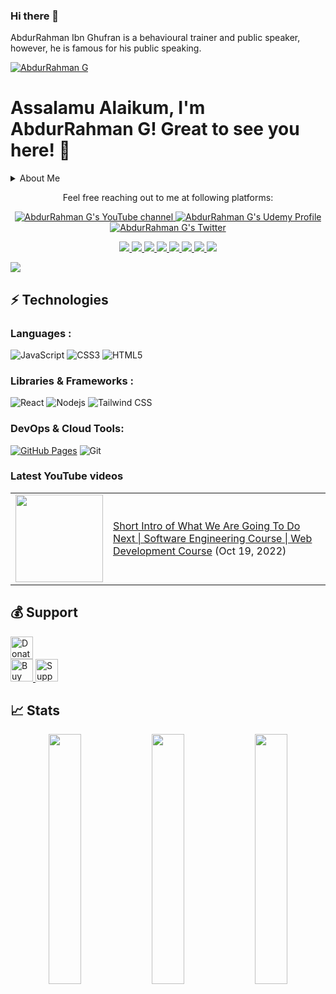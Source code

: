 ### Hi there 👋
AbdurRahman Ibn Ghufran is a behavioural trainer and public speaker, however, he is famous for his public speaking.

<!--
**abdurrahmanibnghufran/abdurrahmanibnghufran** is a ✨ _special_ ✨ repository because its `README.md` (this file) appears on your GitHub profile.

Here are some ideas to get you started:

- 🔭 I’m currently working on ...
- 🌱 I’m currently learning ...
- 👯 I’m looking to collaborate on ...
- 🤔 I’m looking for help with ...
- 💬 Ask me about ...
- 📫 How to reach me: ...
- 😄 Pronouns: ...
- ⚡ Fun fact: ...
-->

<!--
==================================================
Main header image
==================================================
-->
[![AbdurRahman G](https://blogger.googleusercontent.com/img/b/R29vZ2xl/AVvXsEivkeffKSjJ87DzuwDoB6zccwh7o0PB-XV4vXRCuNgKre5fZBerSVgqDaQOvcpKHFw_BnLCIOTtkqxOnsXHkw7imTM5z8jIRU70KdXjJhTQYtNPo4bQHcbLT99Sy2WDdUSxYLLu68wtcgF5UU0jSakL5_gfNbklfEj22gcZXuNEbLfunlRVNO82VDo9TA/s16000/GitHub%20Heading%20Image%201500%20x%20500.png "Briefly About AbdurRahman G")](https://abdurrahmang.com)


<!--
==================================================
This is Main Heading of the page
==================================================
-->
# Assalamu Alaikum, I'm AbdurRahman G! Great to see you here! 👋


<!--
==================================================
This is the Title and Description of the section like here is About Me. Once anyone will click on About Me text then that user will get detailed description of that particular option 
==================================================
-->
<details>
  <summary>About Me</summary>
  AbdurRahman G is A Software Engineer (Full Stack Developer) and An Orator, An Entrepreneur, A Digital Creator, A Digital Marketer, An Influencer.
</details>


<!--
==================================================
Sociel Media
==================================================
-->
<p align="center">Feel free reaching out to me at following platforms:</p>

<p align="center">
  <a href="http://youtube.com/@TechCutting" target="_blank">
  <img src="https://img.shields.io/youtube/channel/subscribers/UCrQ9tWwT5vs5Dn4eGRbjnsA?color=%23FF0000&label=YouTube&logo=YouTube&logoColor=%23FF0000&style=for-the-badge" alt="AbdurRahman G's YouTube channel"/>
  </a>
  <a href="https://abdurrahmang.github.io/udemy" target="_blank">
  <img src="https://img.shields.io/badge/Udemy-0077B5?style=for-the-badge&logo=udemy&logoColor=white"" alt="AbdurRahman G&apos;s Udemy Profile"/>
  </a>
  <a href="http://twitter.com/AbdurRahmanG_" target="_blank">
    <img src="https://img.shields.io/twitter/follow/AbdurRahmanG_?label=Twitter&logo=twitter&style=for-the-badge&color=blue" alt="AbdurRahman G's Twitter"/>
  </a>
</p>

<p align="center">
  <a href="https://www.linkedin.com/in/AbdurRahmanGOfficial" target="_blank">
  <img src="https://img.shields.io/badge/LinkedIn-0077B5?style=for-the-badge&logo=linkedin&logoColor=white">
  </a>
  <a href="https://www.instagram.com/AbdurRahmanGOfficial" target="_blank">
  <img src="https://img.shields.io/badge/Instagram-ffffff?style=for-the-badge&logo=instagram&logoColor=#E4405F">
  </a>
  <a href="https://www.facebook.com/AbdurRahmanGOfficial" target="_blank">
  <img src="https://img.shields.io/badge/facebook-ffffff?style=for-the-badge&logo=facebook&logoColor=#EA4335">
  </a>
  <a href="https://join.slack.com/t/abdurrahmang/shared_invite/zt-1jn6ullp1-E8G1PyiH_WsJfTULfC6EJw   " target="_blank">
  <img src="https://img.shields.io/badge/slack-ffffff?style=for-the-badge&logo=slack&logoColor=#EA4335">
  </a>
  <a href="https://discord.gg/S6NXhUDrJf" target="_blank">
  <img src="https://img.shields.io/badge/discord-ffffff?style=for-the-badge&logo=discord&logoColor=#EA4335">
  </a>
  <a href="https://join.skype.com/invite/hj19SvHLlmTN">
  <img src="https://img.shields.io/badge/skype-ffffff?style=for-the-badge&logo=skype&logoColor=#EA4335">
  </a>
  <a href="https://telegram.dog/AbdurRahmanGDotCom" target="_blank">
  <img src="https://img.shields.io/badge/telegram-ffffff?style=for-the-badge&logo=telegram&logoColor=#EA4335">
  </a>
  <a href="mailto:AbdurRahmanGOfficial@gmail.com" target="_blank">
  <img src="https://img.shields.io/badge/mail-ffffff?style=for-the-badge&logo=gmail&logoColor=#EA4335">
  </a>
	
</p>


<!--
==================================================
Contribution Graph
==================================================
-->
<img src="https://activity-graph.herokuapp.com/graph?username=AbdurRahmanG&bg_color=0f2d3d&color=1cadfb&line=1cadfb&point=1cadfb&area=true&hide_border=true">


<!--
==================================================
Technologies Which I learnt
==================================================
-->
## ⚡ Technologies

<!-- The Languages which I know -->
### Languages :
![JavaScript](https://img.shields.io/badge/-JavaScript-black?style=flat-square&logo=javascript)
![CSS3](https://img.shields.io/badge/-CSS3-1572B6?style=flat-square&logo=css3)
![HTML5](https://img.shields.io/badge/-HTML5-E34F26?style=flat-square&logo=html5&logoColor=white)

<!-- Libraries & Frameworks which I know -->

### Libraries & Frameworks :
![React](https://img.shields.io/badge/-React-black?style=flat-square&logo=react)
![Nodejs](https://img.shields.io/badge/-Nodejs-black?style=flat-square&logo=Node.js)
![Tailwind CSS](https://img.shields.io/badge/-TailwindCSS-black?style=flat-square&logo=tailwindcss)

<!-- DevOps & Cloud Tools which I know -->
### DevOps & Cloud Tools:
<a href="#"><img alt="GitHub Pages" src="https://img.shields.io/badge/GitHub%20Pages-%23327FC7.svg?logo=github&logoColor=white"></a>
![Git](https://img.shields.io/badge/-Git-black?style=flat-square&logo=git)




<!--
==================================================
YOUTUBE-VIDEOS-LIST
==================================================
-->
### Latest YouTube videos

<table>
<tr>
<td><a href="https://www.youtube.com/watch?v=52VqF9zxWuY"><img width="140px" src="https://i.ytimg.com/vi/52VqF9zxWuY/mqdefault.jpg"></a>
</td>
<td>
<a href="https://www.youtube.com/watch?v=52VqF9zxWuY">Short Intro of What We Are Going To Do Next | Software Engineering Course | Web Development Course</a> (Oct 19, 2022)<br/>
</td>
</tr>
</table>


<!--
==================================================
Support link to get financial support
==================================================
-->
## 💰 Support
<p>

<a href='https://www.patreon.com/abdurrahmang' target='_blank'>
	<img height='36' style='border:0px;height:36px;' src='https://cdn.cdnlogo.com/logos/p/91/patreon.svg' border='0' alt='Donate on Patreon' />
</a>

<br>

<a href='https://ko-fi.com/abdurrahmang' target='_blank'>
	<img height='36' style='border:0px;height:36px;' src='https://cdn.ko-fi.com/cdn/kofi4.png?v=2' border='0' alt='Buy Me a Coffee at ko-fi.com' />
</a>

<a href='https://www.buymeacoffee.com/abdurrahmang' target='_blank'>
	<img height='36' style='border:0px;height:36px;' src='https://cdn.buymeacoffee.com/buttons/v2/default-yellow.png' border='0' alt='Support AbdurRahman G on buymecoffee' />
</a>
</p>



  
<!--
==================================================
GitHub States
==================================================
-->

## 📈 Stats
<p align="center">
	<img width="32%" src="https://github-readme-stats.vercel.app/api?username=AbdurRahmanG&count_private=true&show_icons=true&theme=tokyonight" />
	<img width="32%" src="https://github-readme-streak-stats.herokuapp.com/?user=AbdurRahmanG&count_private=true&theme=tokyonight" />
	<img width="32%" src="https://github-readme-stats.vercel.app/api/top-langs?username=AbdurRahmanG&layout=compact&count_private=true&show_icons=true&theme=tokyonight" />
</p>


<!--
======================================================================================================================================================
Unused Things
======================================================================================================================================================
-->

<!-- Libraries & Frameworks which I know -->
<!--
### Libraries & Framework :

![React](https://img.shields.io/badge/-React-black?style=flat-square&logo=react)
![Nodejs](https://img.shields.io/badge/-Nodejs-black?style=flat-square&logo=Node.js)
-->

<!--
<a href="#"><img alt="MongoDB" src ="https://img.shields.io/badge/MongoDB-%234ea94b.svg?logo=mongodb&logoColor=white"></a>
![Redis](https://img.shields.io/badge/-Redis-black?style=flat-square&logo=Redis)
<a href="#"><img alt="Material Design" src="https://img.shields.io/badge/Material%20Design%20-%230081CB.svg?logo=material-design&logoColor=white"></a>
![Bootstrap](https://img.shields.io/badge/-Bootstrap-563D7C?style=flat-square&logo=bootstrap)
![ElasticSearch](https://img.shields.io/badge/-ElasticSearch-005571?style=flat-square&logo=elasticsearch)
![GraphQL](https://img.shields.io/badge/-GraphQL-E10098?style=flat-square&logo=graphql)
![Apollo GraphQL](https://img.shields.io/badge/-Apollo%20GraphQL-311C87?style=flat-square&logo=apollo-graphql)
![PostgreSQL](https://img.shields.io/badge/-PostgreSQL-336791?style=flat-square&logo=postgresql)
<a href="#"><img alt="Keras" src="https://img.shields.io/badge/Keras%20-%23D00000.svg?logo=Keras&logoColor=white"></a>
<a href="#"><img alt="NumPy" src="https://img.shields.io/badge/Numpy%20-%23013243.svg?logo=numpy&logoColor=white"></a>
<a href="#"><img alt="Pandas" src="https://img.shields.io/badge/Pandas%20-%23150458.svg?logo=pandas&logoColor=white"></a>
-->

<!--
<a href="#"><img alt="Heroku" src="https://img.shields.io/badge/Heroku%20-%23430098.svg?logo=heroku&logoColor=white"></a>
![DigitalOcean](https://img.shields.io/badge/-Digital%20Ocean-darkblue?style=flat-square&logo=digitalocean)
![Amazon AWS](https://img.shields.io/badge/Amazon%20AWS-232F3E?style=flat-square&logo=amazon-aws)
![Microsoft Azure](https://img.shields.io/badge/Microsoft%20Azure-232F7E?style=flat-square&logo=microsoft-azure)
![Google Cloud](https://img.shields.io/badge/Google%20Cloud-black?style=flat-square&logo=google-cloud)
![Docker](https://img.shields.io/badge/-Docker-black?style=flat-square&logo=docker)
<a href="#"><img alt="Postman" src="https://img.shields.io/badge/Postman-FF6C37?logo=postman&logoColor=white"></a>
<a href="#"><img alt="Vercel" src="https://img.shields.io/badge/Vercel%20-%23000000.svg?logo=vercel&logoColor=white"></a>
-->


<!--
### Testimonials

<table>
  <tr>
    <th>Author</th>
    <th>Message</th>
  </tr>
  <tr>
    <td><a target="_blank" href="https://twitter.com/urlichsanais/status/1349358736092094467">Anaïs Urlichs</a></td>
    <td>Eddie is probably the most genuine and kind person I know in tech 🥰 providing opportunities and consistently cheering without expecting anything in return! He just recommended me for a podcast 😱</td>
  </tr>
  <tr>
    <td><a target="_blank" href="https://twitter.com/yalematta/status/1304541107330658313">Layale</a></td>
    <td>Following @eddiejaoude videos helped me a lot. You'll learn by practicing during his livestreams. Check his YouTube channel!</td>
  </tr>
  <tr>
    <td><a target="_blank" href="https://twitter.com/__nawalhmw/status/1304572901140635648">Nawal Alhamwi</a></td>
    <td>YES, CAN'T AGREE MORE!! 💯 His videos (both the content && the way he delivers information) made me love Github more!🤩 Thanks @eddiejaoude 🌟</td>
  </tr>
  <tr>
    <td><a target="_blank" href="https://twitter.com/allanregush/status/1304484456221167617">Allan Regush</a></td>
    <td>Working with @eddiejaoude and his open source community has been a positive experience. If you have been wanting to contribute to open source but don't know where to start. Come join the community.</td>
  </tr>
</table>

-->

